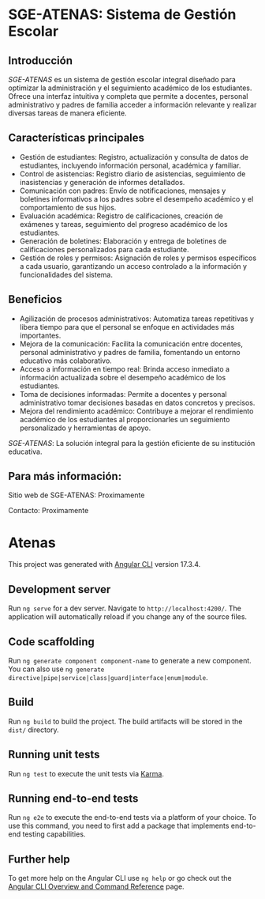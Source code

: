 # SGE-ATENAS: Sistema de Gestión Escolar



## Introducción

*SGE-ATENAS* es un sistema de gestión escolar integral diseñado para optimizar la administración y el seguimiento académico de los estudiantes. Ofrece una interfaz intuitiva y completa que permite a docentes, personal administrativo y padres de familia acceder a información relevante y realizar diversas tareas de manera eficiente.

## Características principales

* Gestión de estudiantes: Registro, actualización y consulta de datos de estudiantes, incluyendo información personal, académica y familiar.
* Control de asistencias: Registro diario de asistencias, seguimiento de inasistencias y generación de informes detallados.
* Comunicación con padres: Envío de notificaciones, mensajes y boletines informativos a los padres sobre el desempeño académico y el comportamiento de sus hijos.
* Evaluación académica: Registro de calificaciones, creación de exámenes y tareas, seguimiento del progreso académico de los estudiantes.
* Generación de boletines: Elaboración y entrega de boletines de calificaciones personalizados para cada estudiante.
* Gestión de roles y permisos: Asignación de roles y permisos específicos a cada usuario, garantizando un acceso controlado a la información y funcionalidades del sistema.

## Beneficios

* Agilización de procesos administrativos: Automatiza tareas repetitivas y libera tiempo para que el personal se enfoque en actividades más importantes.
* Mejora de la comunicación: Facilita la comunicación entre docentes, personal administrativo y padres de familia, fomentando un entorno educativo más colaborativo.
* Acceso a información en tiempo real: Brinda acceso inmediato a información actualizada sobre el desempeño académico de los estudiantes.
* Toma de decisiones informadas: Permite a docentes y personal administrativo tomar decisiones basadas en datos concretos y precisos.
* Mejora del rendimiento académico: Contribuye a mejorar el rendimiento académico de los estudiantes al proporcionarles un seguimiento personalizado y herramientas de apoyo.

*SGE-ATENAS*: La solución integral para la gestión eficiente de su institución educativa.

## Para más información:

Sitio web de SGE-ATENAS: Proximamente

Contacto: Proximamente


# Atenas

This project was generated with [Angular CLI](https://github.com/angular/angular-cli) version 17.3.4.

## Development server

Run `ng serve` for a dev server. Navigate to `http://localhost:4200/`. The application will automatically reload if you change any of the source files.

## Code scaffolding

Run `ng generate component component-name` to generate a new component. You can also use `ng generate directive|pipe|service|class|guard|interface|enum|module`.

## Build

Run `ng build` to build the project. The build artifacts will be stored in the `dist/` directory.

## Running unit tests

Run `ng test` to execute the unit tests via [Karma](https://karma-runner.github.io).

## Running end-to-end tests

Run `ng e2e` to execute the end-to-end tests via a platform of your choice. To use this command, you need to first add a package that implements end-to-end testing capabilities.

## Further help

To get more help on the Angular CLI use `ng help` or go check out the [Angular CLI Overview and Command Reference](https://angular.io/cli) page.
